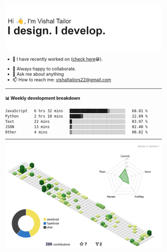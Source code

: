 ![Hi, I'm Vishal Tailor. I design. I develop.](https://github.com/vishaltailors/vishaltailors/blob/main/header.png?raw=true)

- 🔭 I have recently worked on ([check here](https://vishaltailor.com)😁).
<!-- - 🎦 Currently watching: JavaScript: The Hard Parts By Will Sentance. -->
- 👯 Always happy to collaborate.
- 💬 Ask me about anything
- 📫 How to reach me: <a href="mailto:vishaltailors22@gmail.com">vishaltailors22@gmail.com</a>

<hr /> 
<h4>📊 Weekly development breakdown</h4>
<!--START_SECTION:waka-->

```txt
JavaScript   6 hrs 32 mins   █████████████████▒░░░░░░░   68.81 %
Python       2 hrs 10 mins   █████▓░░░░░░░░░░░░░░░░░░░   22.89 %
Text         22 mins         █░░░░░░░░░░░░░░░░░░░░░░░░   03.97 %
JSON         13 mins         ▓░░░░░░░░░░░░░░░░░░░░░░░░   02.40 %
Other        4 mins          ▒░░░░░░░░░░░░░░░░░░░░░░░░   00.82 %
```

<!--END_SECTION:waka-->
<hr /> 

![](./profile-3d-contrib/profile-green-animate.svg)
